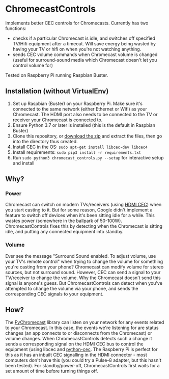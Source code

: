 # ChromecastControls
Implements better CEC controls for Chromecasts. Currently has two functions:
* checks if a particular Chromecast is idle, and switches off specified TV/Hifi equipment after a timeout. Will save energy being wasted by having your TV or hifi on when you're not watching anything.
* sends CEC volume commands when Chromecast volume is changed (useful for surround-sound media which Chromecast doesn't let you control volume for)

Tested on Raspberry Pi running Raspbian Buster. 
## Installation (without VirtualEnv)
1. Set up Raspbian (Buster) on your Raspberry Pi. Make sure it's connected to the same network (either Ethernet or Wifi) as your Chromecast. The HDMI port also needs to be connected to the TV or receiver your Chromecast is connected to.
1. Ensure Python 3.7 or later is installed (this is the default in Raspbian Buster)
2. Clone this repository, or [download the zip](https://github.com/askvictor/ChromecastControls/archive/master.zip) and extract the files, then go into the directory thus created.
3. Install CEC in the OS: `sudo apt-get install libcec-dev libcec4`
4. Install requirements: `sudo pip3 install -r requirements.txt`
5. Run `sudo python3 chromecast_controls.py --setup` for interactive setup and install

## Why?
### Power
Chromecast can switch on modern TVs/receivers (using [HDMI CEC](https://en.wikipedia.org/wiki/Consumer_Electronics_Control)) when you start casting to it. But for some reason, Google didn't implement a feature to switch off devices when it's been sitting idle for a while. This wastes power (somewhere in the ballpark of 50-100W). ChromecastControls fixes this by detecting when the Chromecast is sitting idle, and putting any connected equipment into standby.
### Volume
Ever see the message "Surround Sound enabled. To adjust volume, use your TV's remote control" when trying to change the volume for something you're casting from your phone? Chromecast can modify volume for stereo sources, but not surround sound. However, CEC can send a signal to your TV/receiver to change the volume. Why the Chromecast doesn't send this signal is anyone's guess. But ChromecastControls can detect when you've attempted to change the volume via your phone, and sends the corresponding CEC signals to your equipment.

## How?
The [PyChromecast](https://github.com/balloob/pychromecast) library can listen on your network for any events related to your Chromecast. In this case, the events we're listening for are status changes (an app connects to or disconnects from the Chromecast) or volume changes. When ChromecastControls detects such a change it sends a corresponding signal on the HDMI CEC bus to control the equipment (using libcec and [python-cec](https://github.com/trainman419/python-cec). The Raspberry Pi is perfect for this as it has an inbuilt CEC signalling in the HDMI connector - most computers don't have this (you could try a Pulse-8 adapter, but this hasn't been tested). For standby/power-off, ChromecastControls first waits for a set amount of time before turning things off.
